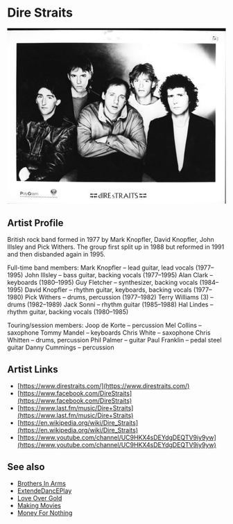 # Dire Straits

![](../../assets/artists/Dire_Straits.png)

## Artist Profile

British rock band formed in 1977 by Mark Knopfler, David Knopfler, John Illsley and Pick Withers. The group first split up in 1988 but reformed in 1991 and then disbanded again in 1995.

Full-time band members:
Mark Knopfler – lead guitar, lead vocals (1977–1995)
John Illsley – bass guitar, backing vocals (1977–1995)
Alan Clark – keyboards (1980–1995)
Guy Fletcher – synthesizer, backing vocals (1984–1995)
David Knopfler – rhythm guitar, keyboards, backing vocals (1977–1980)
Pick Withers – drums, percussion (1977–1982)
Terry Williams (3) – drums (1982–1989)
Jack Sonni – rhythm guitar (1985–1988)
Hal Lindes – rhythm guitar, backing vocals (1980–1985)

Touring/session members:
Joop de Korte – percussion
Mel Collins – saxophone
Tommy Mandel – keyboards
Chris White – saxophone
Chris Whitten – drums, percussion
Phil Palmer – guitar
Paul Franklin – pedal steel guitar
Danny Cummings – percussion

## Artist Links

- [https://www.direstraits.com/](https://www.direstraits.com/)
- [https://www.facebook.com/DireStraits](https://www.facebook.com/DireStraits)
- [https://www.last.fm/music/Dire+Straits](https://www.last.fm/music/Dire+Straits)
- [https://en.wikipedia.org/wiki/Dire_Straits](https://en.wikipedia.org/wiki/Dire_Straits)
- [https://www.youtube.com/channel/UC9HKX4sDEYdgDEQTV9iy9yw](https://www.youtube.com/channel/UC9HKX4sDEYdgDEQTV9iy9yw)


## See also

- [Brothers In Arms](Brothers_In_Arms.md)
- [ExtendeDancEPlay](ExtendeDancEPlay.md)
- [Love Over Gold](Love_Over_Gold.md)
- [Making Movies](Making_Movies.md)
- [Money For Nothing](Money_For_Nothing.md)
